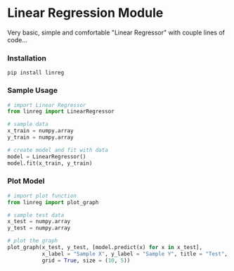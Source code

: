 # Linear Regression Module

Very basic, simple and comfortable "Linear Regressor" with couple lines of code...

### Installation
```
pip install linreg
```

### Sample Usage

```python
# import Linear Regressor
from linreg import LinearRegressor

# sample data
x_train = numpy.array
y_train = numpy.array

# create model and fit with data
model = LinearRegressor()
model.fit(x_train, y_train)
```

### Plot Model
```python
# import plot function
from linreg import plot_graph

# sample test data
x_test = numpy.array
y_test = numpy.array

# plot the graph
plot_graph(x_test, y_test, [model.predict(x) for x in x_test],
		   x_label = "Sample X", y_label = "Sample Y", title = "Test",
		   grid = True, size = (10, 5))
```
